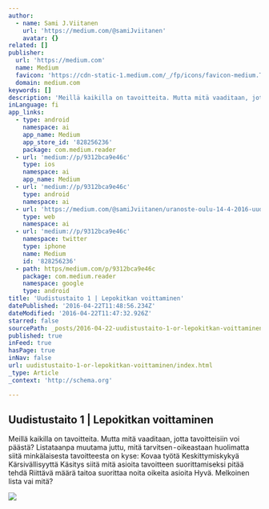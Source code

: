 ```yaml
---
author:
  - name: Sami J.Viitanen
    url: 'https://medium.com/@samiJviitanen'
    avatar: {}
related: []
publisher:
  url: 'https://medium.com'
  name: Medium
  favicon: 'https://cdn-static-1.medium.com/_/fp/icons/favicon-medium.TAS6uQ-Y7kcKgi0xjcYHXw.ico'
  domain: medium.com
keywords: []
description: 'Meillä kaikilla on tavoitteita. Mutta mitä vaaditaan, jotta tavoitteisiin voi päästä? Listataanpa muutama juttu, mitä tarvitsen - oikeastaan huolimatta siitä minkälaisesta tavoitteesta on kyse: Kovaa työtä Keskittymiskykyä Kärsivällisyyttä Käsitys siitä mitä asioita tavoitteen suorittamiseksi pitää tehdä Riittävä määrä taitoa suorittaa noita oikeita asioita Hyvä. Melkoinen lista vai mitä?'
inLanguage: fi
app_links:
  - type: android
    namespace: ai
    app_name: Medium
    app_store_id: '828256236'
    package: com.medium.reader
  - url: 'medium://p/9312bca9e46c'
    type: ios
    namespace: ai
    app_name: Medium
  - url: 'medium://p/9312bca9e46c'
    type: android
    namespace: ai
  - url: 'https://medium.com/@samiJviitanen/uranoste-oulu-14-4-2016-uudistustaito-i-9312bca9e46c'
    type: web
    namespace: ai
  - url: 'medium://p/9312bca9e46c'
    namespace: twitter
    type: iphone
    name: Medium
    id: '828256236'
  - path: https/medium.com/p/9312bca9e46c
    package: com.medium.reader
    namespace: google
    type: android
title: 'Uudistustaito 1 | Lepokitkan voittaminen'
datePublished: '2016-04-22T11:48:56.234Z'
dateModified: '2016-04-22T11:47:32.926Z'
starred: false
sourcePath: _posts/2016-04-22-uudistustaito-1-or-lepokitkan-voittaminen.md
published: true
inFeed: true
hasPage: true
inNav: false
url: uudistustaito-1-or-lepokitkan-voittaminen/index.html
_type: Article
_context: 'http://schema.org'

---
```

<article style=""><h1>Uudistustaito 1 | Lepokitkan voittaminen</h1><p>Meillä kaikilla on tavoitteita. Mutta mitä vaaditaan, jotta tavoitteisiin voi päästä? Listataanpa muutama juttu, mitä tarvitsen - oikeastaan huolimatta siitä minkälaisesta tavoitteesta on kyse: Kovaa työtä Keskittymiskykyä Kärsivällisyyttä Käsitys siitä mitä asioita tavoitteen suorittamiseksi pitää tehdä Riittävä määrä taitoa suorittaa noita oikeita asioita Hyvä. Melkoinen lista vai mitä?</p><img src="https://cdn-images-1.medium.com/max/2000/1*0PR3hfwrthAcL1V8nIu4Jw.jpeg" /></article>